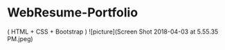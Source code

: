 # WebResume-Portfolio
( HTML + CSS + Bootstrap )
![picture](Screen Shot 2018-04-03 at 5.55.35 PM.jpeg)
